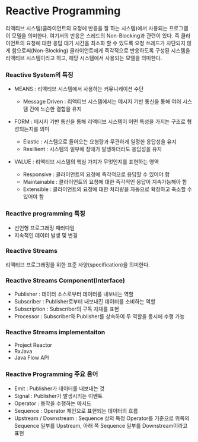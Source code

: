 # Reactive Programming
리액티브 시스템(클라이언트의 요청에 반응을 잘 하는 시스템)에서 사용되는 프로그램이 모델을 의미한다. 여기서의 반응은 스레드의 Non-Blocking과 관련이 있다. 즉 클라이언트의 요청에 대한 응답 대기 시간을 최소화 할 수 있도록 요청 쓰레드가 차단되지 않게 함으로써(Non-Blocking) 클라이언트에게 즉각적으로 반응하도록 구성된 시스템을 리액티브 시스템이라고 하고, 해당 시스템에서 사용되는 모델을 의미한다.

### Reactive System의 특징
- MEANS : 리액티브 시스템에서 사용하는 커뮤니케이션 수단

    - Message Driven : 리액티브 시스템에서는 메시지 기반 통신을 통해 여러 시스템 간에 느슨한 결합을 유지


- FORM : 메시지 기반 통신을 통해 리액티브 시스템이 어떤 특성을 가지는 구조로 형성되는지를 의미

    - Elastic : 시스템으로 들어오는 요쳥량과 무관하게 일정한 응답성을 유지
    - Resillient : 시스템의 일부에 장애가 발생하더라도 응답성을 유지


- VALUE : 리액티브 시스템의 핵심 가치가 무엇인지를 표현하는 영역

    - Responsive : 클라이언트의 요청에 즉각적으로 응답할 수 있어야 함
    - Maintainable : 클라이언트의 요청에 대한 즉각적인 응답이 지속가능해아 함
    - Extensible : 클라이언트의 요청에 대한 처리량을 자동으로 확장하고 축소할 수 있어야 함


### Reactive programming 특징
- 선언형 프로그래밍 패러다임
- 지속적인 데이터 발생 및 변경

### Reactive Streams
리액티브 프로그래밍을 위한 표준 사양(specification)을 의미한다.

### Reactive Streams Component(Interface)
- Publisher : 데이터 소스로부터 데이터를 내보내는 역할
- Subscriber : Publisher로부터 내보내진 데이터를 소비하는 역할
- Subscription : Subscriber의 구독 자체를 표현
- Processor : Subscriber와 Publisher를 상속하여 두 역할을 동시에 수행 가능

### Reactive Streams implementaiton
- Project Reactor
- RxJava
- Java Flow API

### Reactive Programming 주요 용어
- Emit : Publisher가 데이터를 내보내는 것
- Signal : Publisher가 발생시키는 이벤트
- Operator : 동작을 수행하는 메서드
- Sequence : Operator 체인으로 표현되는 데이터의 흐름
- Upstream / Downstream : Sequence 상의 특정 Operator를 기준으로 위쪽의 Sequence 일부를 Upstream, 아래 쪽 Sequence 일부를 Downstream이라고 표현